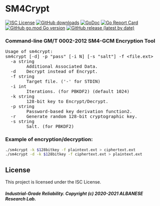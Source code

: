 # SM4Crypt
[![ISC License](http://img.shields.io/badge/license-ISC-blue.svg)](https://github.com/pedroalbanese/sm4crypt/blob/master/LICENSE.md) 
[![GitHub downloads](https://img.shields.io/github/downloads/pedroalbanese/sm4crypt/total.svg?logo=github&logoColor=white)](https://github.com/pedroalbanese/sm4crypt/releases)
[![GoDoc](https://godoc.org/github.com/pedroalbanese/sm4crypt?status.png)](http://godoc.org/github.com/pedroalbanese/sm4crypt)
[![Go Report Card](https://goreportcard.com/badge/github.com/pedroalbanese/sm4crypt)](https://goreportcard.com/report/github.com/pedroalbanese/sm4crypt)
[![GitHub go.mod Go version](https://img.shields.io/github/go-mod/go-version/pedroalbanese/sm4crypt)](https://golang.org)
[![GitHub release (latest by date)](https://img.shields.io/github/v/release/pedroalbanese/sm4crypt)](https://github.com/pedroalbanese/sm4crypt/releases)
### Command-line GM/T 0002-2012 SM4-GCM Encryption Tool
<pre>Usage of sm4crypt:
sm4crypt [-d] -p "pass" [-i N] [-s "salt"] -f &lt;file.ext&gt;
  -a string
        Additional Associated Data.
  -d    Decrypt instead of Encrypt.
  -f string
        Target file. ('-' for STDIN)
  -i int
        Iterations. (for PBKDF2) (default 1024)
  -k string
        128-bit key to Encrypt/Decrypt.
  -p string
        Password-based key derivation function2.
  -r    Generate random 128-bit cryptographic key.
  -s string
        Salt. (for PBKDF2)</pre>

### Example of encryption/decryption:
```sh
./sm4crypt -k $128bitkey -f plaintext.ext > ciphertext.ext
./sm4crypt -d -k $128bitkey -f ciphertext.ext > plaintext.ext
```

## License

This project is licensed under the ISC License.

##### Industrial-Grade Reliability. Copyright (c) 2020-2021 ALBANESE Research Lab.
